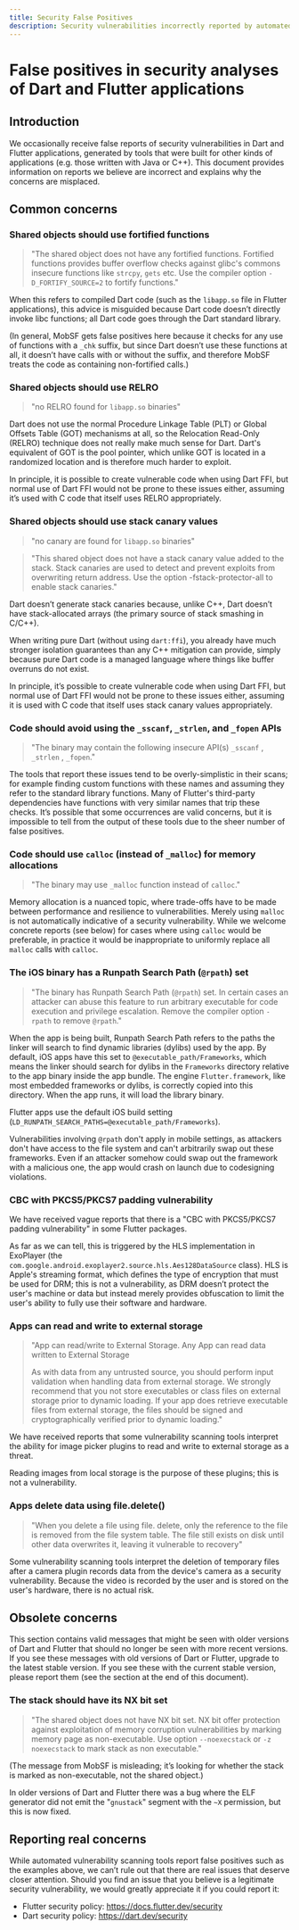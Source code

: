 ```yaml
---
title: Security False Positives
description: Security vulnerabilities incorrectly reported by automated static analysis tools
---
```


# False positives in security analyses of Dart and Flutter applications

## Introduction

We occasionally receive false reports of security vulnerabilities in Dart and Flutter applications,
generated by tools that were built for other kinds of applications (e.g. those written with Java or C++).
This document provides information on reports we believe are incorrect and explains why the concerns are misplaced.


## Common concerns

### Shared objects should use fortified functions

> "The shared object does not have any fortified functions.
> Fortified functions provides buffer overflow checks against glibc's commons insecure functions like `strcpy`, `gets` etc.
> Use the compiler option `-D_FORTIFY_SOURCE=2` to fortify functions."

When this refers to compiled Dart code
(such as the `libapp.so` file in Flutter applications),
this advice is misguided because Dart code doesn’t directly invoke libc functions;
all Dart code goes through the Dart standard library.

(In general, MobSF gets false positives here because it checks for any use of functions with a `_chk` suffix,
but since Dart doesn’t use these functions at all, it doesn’t have calls with or without the suffix,
and therefore MobSF treats the code as containing non-fortified calls.)

### Shared objects should use RELRO

> "no RELRO found for `libapp.so` binaries"

Dart does not use the normal Procedure Linkage Table (PLT) or Global Offsets Table (GOT) mechanisms at all,
so the Relocation Read-Only (RELRO) technique does not really make much sense for Dart.
Dart's equivalent of GOT is the pool pointer, which unlike GOT is located in a randomized location and is therefore much harder to exploit.

In principle, it is possible to create vulnerable code when using Dart FFI,
but normal use of Dart FFI would not be prone to these issues either,
assuming it’s used with C code that itself uses RELRO appropriately.

### Shared objects should use stack canary values

> "no canary are found for `libapp.so` binaries"

> "This shared object does not have a stack canary value added to the stack.
> Stack canaries are used to detect and prevent exploits from overwriting return address.
> Use the option -fstack-protector-all to enable stack canaries."

Dart doesn’t generate stack canaries because, unlike C++, Dart doesn’t have stack-allocated arrays (the primary source of stack smashing in C/C++).

When writing pure Dart (without using `dart:ffi`), you already have much stronger isolation guarantees than any C++ mitigation can provide,
simply because pure Dart code is a managed language where things like buffer overruns do not exist.

In principle, it’s possible to create vulnerable code when using Dart FFI, but normal use of Dart FFI would not be prone to these issues either, 
assuming it is used with C code that itself uses stack canary values appropriately.

### Code should avoid using the `_sscanf`, `_strlen`, and `_fopen` APIs

> "The binary may contain the following insecure API(s) `_sscanf` , `_strlen` , `_fopen`."

The tools that report these issues tend to be overly-simplistic in their scans;
for example finding custom functions with these names and assuming they refer to the standard library functions.
Many of Flutter's third-party dependencies have functions with very similar names that trip these checks.
It’s possible that some occurrences are valid concerns,
but it is impossible to tell from the output of these tools due to the sheer number of false positives.

### Code should use `calloc` (instead of `_malloc`) for memory allocations

> "The binary may use `_malloc` function instead of `calloc`."

Memory allocation is a nuanced topic, where trade-offs have to be made between performance and resilience to vulnerabilities.
Merely using `malloc` is not automatically indicative of a security vulnerability.
While we welcome concrete reports (see below) for cases where using `calloc` would be preferable,
in practice it would be inappropriate to uniformly replace all `malloc` calls with `calloc`.

### The iOS binary has a Runpath Search Path (`@rpath`) set

> "The binary has Runpath Search Path (`@rpath`) set.
> In certain cases an attacker can abuse this feature to run arbitrary executable for code execution and privilege escalation.
> Remove the compiler option `-rpath` to remove `@rpath`."

When the app is being built, Runpath Search Path refers to the paths the linker will search to find dynamic libraries (dylibs) used by the app.
By default, iOS apps have this set to `@executable_path/Frameworks`,
which means the linker should search for dylibs in the `Frameworks` directory relative to the app binary inside the app bundle.
The engine `Flutter.framework`, like most embedded frameworks or dylibs, is correctly copied into this directory.
When the app runs, it will load the library binary.

Flutter apps use the default iOS build setting (`LD_RUNPATH_SEARCH_PATHS=@executable_path/Frameworks`).

Vulnerabilities involving `@rpath` don't apply in mobile settings,
as attackers don't have access to the file system and can't arbitrarily swap out these frameworks.
Even if an attacker somehow could swap out the framework with a malicious one,
the app would crash on launch due to codesigning violations.

### CBC with PKCS5/PKCS7 padding vulnerability

We have received vague reports that there is a "CBC with PKCS5/PKCS7 padding vulnerability" in some Flutter packages.

As far as we can tell, this is triggered by the HLS implementation in ExoPlayer
(the `com.google.android.exoplayer2.source.hls.Aes128DataSource` class).
HLS is Apple's streaming format, which defines the type of encryption that must be used for DRM;
this is not a vulnerability,
as DRM doesn’t protect the user's machine or data but instead merely provides obfuscation 
to limit the user's ability to fully use their software and hardware.

### Apps can read and write to external storage

> "App can read/write to External Storage. Any App can read data written to External Storage
>
> As with data from any untrusted source, you should perform input validation when handling data from external storage.
> We strongly recommend that you not store executables or class files on external storage prior to dynamic loading.
> If your app does retrieve executable files from external storage,
> the files should be signed and cryptographically verified prior to dynamic loading."

We have received reports that some vulnerability scanning tools interpret
the ability for image picker plugins to read and write to external storage as a threat.

Reading images from local storage is the purpose of these plugins; this is not a vulnerability.

### Apps delete data using file.delete()

> "When you delete a file using file. delete, only the reference to the file is removed from the file system table.
> The file still exists on disk until other data overwrites it, leaving it vulnerable to recovery"

Some vulnerability scanning tools interpret the deletion of temporary files after a camera plugin records data from the device's camera
as a security vulnerability.
Because the video is recorded by the user and is stored on the user's hardware, there is no actual risk.

## Obsolete concerns

This section contains valid messages that might be seen with older versions of Dart and Flutter that should no longer be seen with more recent versions.
If you see these messages with old versions of Dart or Flutter, upgrade to the latest stable version.
If you see these with the current stable version, please report them (see the section at the end of this document).

### The stack should have its NX bit set

> "The shared object does not have NX bit set.
> NX bit offer protection against exploitation of memory corruption vulnerabilities by marking memory page as non-executable.
> Use option `--noexecstack` or `-z noexecstack` to mark stack as non executable."

(The message from MobSF is misleading; it’s looking for whether the stack is marked as non-executable, not the shared object.)

In older versions of Dart and Flutter there was a bug where the ELF generator did not emit the "`gnustack`" segment with the `~X` permission,
but this is now fixed.


## Reporting real concerns

While automated vulnerability scanning tools report false positives such as the examples above,
we can’t rule out that there are real issues that deserve closer attention.
Should you find an issue that you believe is a legitimate security vulnerability, we would greatly appreciate it if you could report it:

* Flutter security policy: https://docs.flutter.dev/security
* Dart security policy: https://dart.dev/security

